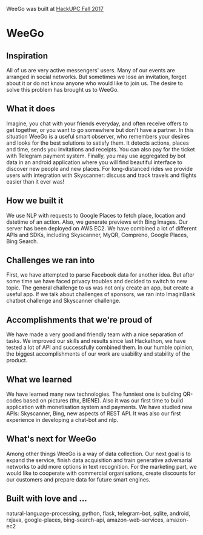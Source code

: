WeeGo was built at [HackUPC Fall 2017](https://devpost.com/software/weego)

# WeeGo

## Inspiration
All of us are very active messengers' users. Many of our events are arranged in social networks. But sometimes we lose an invitation, forget about it or do not know anyone who would like to join us. The desire to solve this problem has brought us to WeeGo.

## What it does
Imagine, you chat with your friends everyday, and often receive offers to get together, or you want to go somewhere but don't have a partner. In this situation WeeGo is a useful smart observer, who remembers your desires and looks for the best solutions to satisfy them. It detects actions, places and time, sends you invitations and receipts. You can also pay for the ticket with Telegram payment system. Finally, you may use aggregated by bot data in an android application where you will find beautiful interface to discover new people and new places. For long-distanced rides we provide users with integration with Skyscanner: discuss and track travels and flights easier than it ever was!

## How we built it
We use NLP with requests to Google Places to fetch place, location and datetime of an action. Also, we generate previews with Bing Images. Our server has been deployed on AWS EC2. We have combined a lot of different APIs and SDKs, including Skyscanner, MyQR, Compreno, Google Places, Bing Search.

## Challenges we ran into
First, we have attempted to parse Facebook data for another idea. But after some time we have faced privacy troubles and decided to switch to new topic. The general challenge to us was not only create an app, but create a useful app. If we talk about challenges of sponsors, we ran into ImaginBank chatbot challenge and Skyscanner challenge.

## Accomplishments that we're proud of
We have made a very good and friendly team with a nice separation of tasks. We improved our skills and results since last Hackathon, we have tested a lot of API and successfully combined them. In our humble opinion, the biggest accomplishments of our work are usability and stability of the product.

## What we learned
We have learned many new technologies. The funniest one is building QR-codes based on pictures (thx, BIENE). Also it was our first time to build application with monetisation system and payments. We have studied new APIs: Skyscanner, Bing, new aspects of REST API. It was also our first experience in developing a chat-bot and nlp.

## What's next for WeeGo
Among other things WeeGo is a way of data collection. Our next goal is to expand the service, finish data acquisition and train generative adversarial networks to add more options in text recognition. For the marketing part, we would like to cooperate with commercial organisations, create discounts for our customers and prepare data for future smart engines.

## Built with love and ...
natural-language-processing, python, flask, telegram-bot, sqlite, android, rxjava, google-places, bing-search-api, amazon-web-services, amazon-ec2
